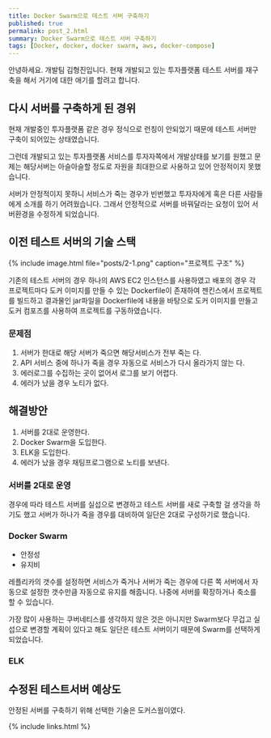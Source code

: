 ```yaml
---
title: Docker Swarm으로 테스트 서버 구축하기
published: true
permalink: post_2.html
summary: Docker Swarm으로 테스트 서버 구축하기
tags: [Docker, docker, docker swarm, aws, docker-compose]
---
```


안녕하세요. 개발팀 김형진입니다. 현재 개발되고 있는 투자플랫폼 테스트 서버를 재구축을 해서 거기에 대한 애기를 할려고 합니다.

## 다시 서버를 구축하게 된 경위

현재 개발중인 투자플랫폼 같은 경우 정식으로 런칭이 안되었기 때문에 테스트 서버만 구축이 되어있는 상태였습니다.

그런데 개발되고 있는 투자플랫폼 서비스를 투자자쪽에서 개발상태를 보기를 원했고 문제는 해당서버는 아슬아슬할 정도로 자원을 최대한으로 사용하고 있어 안정적이지 못했습니다.

서버가 안정적이지 못하니 서비스가 죽는 경우가 빈번했고 투자자에게 혹은 다른 사람들에게 소개를 하기 어려웠습니다. 그래서 안정적으로 서버를 바꿔달라는 요청이 있어 서버환경을 수정하게 되었습니다.

## 이전 테스트 서버의 기술 스택

{% include image.html file="posts/2-1.png" caption="프로젝트 구조" %}

기존의 테스트 서버의 경우 하나의 AWS EC2 인스턴스를 사용하였고 배포의 경우 각 프로젝트마다 도커 이미지를 만들 수 있는 Dockerfile이 존재하여 젠킨스에서 프로젝트를 빌드하고 결과물인 jar파일을 Dockerfile에 내용을 바탕으로 도커 이미지를 만들고 도커 컴포즈를 사용하여 프로젝트를 구동하였습니다.

### 문제점

1. 서버가 한대로 해당 서버가 죽으면 해당서비스가 전부 죽는 다.
2. API 서비스 중에 하나가 죽을 경우 자동으로 서비스가 다시 올라가지 않는 다.
3. 에러로그를 수집하는 곳이 없어서 로그를 보기 어렵다.
4. 에러가 났을 경우 노티가 없다.

## 해결방안

1. 서버를 2대로 운영한다.
2. Docker Swarm을 도입한다.
3. ELK을 도입한다.
4. 에러가 났을 경우 채팅프로그램으로 노티를 보낸다.

### 서버를 2대로 운영

경우에 따라 테스트 서버를 실섭으로 변경하고 테스트 서버를 새로 구축할 걸 생각을 하기도 했고 서버가 하나가 죽을 경우를 대비하여 일단은 2대로 구성하기로 했습니다.

### Docker Swarm

* 안정성
* 유지비

레플리카의 갯수를 설정하면 서비스가 죽거나 서버가 죽는 경우에 다른 쪽 서버에서 자동으로 설정한 갯수만큼 자동으로 유지를 해줍니다. 나중에 서버를 확장하거나 축소를 할 수 있습니다.

가장 많이 사용하는 쿠버네티스를 생각하지 않은 것은 아니지만 Swarm보다 무겁고 실섭으로 변경할 계획이 있다고 해도 일단은 테스트 서버이기 때문에 Swarm를 선택하게 되었습니다.

### ELK

## 수정된 테스트서버 예상도

안정된 서버를 구축하기 위해 선택한 기술은 도커스웜이였다.

{% include links.html %}